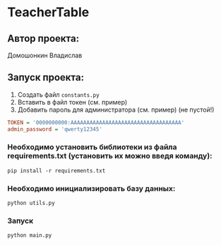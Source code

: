 # TeacherTable

## Автор проекта:
Домошонкин Владислав

## Запуск проекта:

1. Создать файл `constants.py`
2. Вставить в файл токен (см. пример)
3. Добавить пароль для администратора (см. пример) (не пустой!)

```ini
TOKEN = '0000000000:AAAAAAAAAAAAAAAAAAAAAAAAAAAAAAAAAAA'
admin_password = 'qwerty12345'
```

### Необходимо установить библиотеки из файла requirements.txt (установить их можно введя команду):

```comandline
pip install -r requirements.txt
```

### Необходимо инициализировать базу данных:

```comandline
python utils.py
```

### Запуск 

```comandline
python main.py
```

